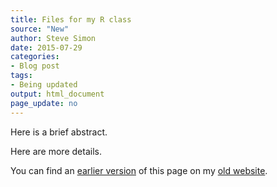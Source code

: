 ```yaml
---
title: Files for my R class
source: "New"
author: Steve Simon
date: 2015-07-29
categories:
- Blog post
tags:
- Being updated
output: html_document
page_update: no
---
```


Here is a brief abstract.

<!---more--->

Here are more details.

You can find an [earlier version][sim1] of this page on my [old website][sim2].

[sim1]: http://www.pmean.com/15/r.html
[sim2]: http://www.pmean.com
